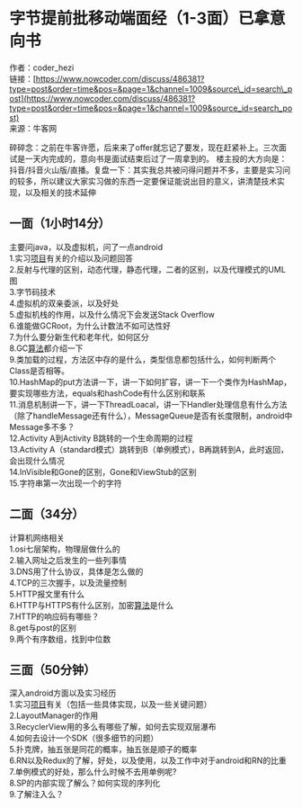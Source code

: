 # 字节提前批移动端面经（1-3面）已拿意向书

作者：coder\_hezi  
链接：[https://www.nowcoder.com/discuss/486381?type=post&order=time&pos=&page=1&channel=1009&source\_id=search\_post](https://www.nowcoder.com/discuss/486381?type=post&order=time&pos=&page=1&channel=1009&source_id=search_post)  
来源：牛客网  
  
碎碎念：之前在牛客许愿，后来来了offer就忘记了要发，现在赶紧补上。三次面试是一天内完成的，意向书是面试结束后过了一周拿到的。 楼主投的大方向是：抖音/抖音火山版/直播。复盘一下：其实我总共被问得问题并不多，主要是实习问的较多，所以建议大家实习做的东西一定要保证能说出目的意义，讲清楚技术实现，以及相关的技术延伸

##  一面（1小时14分）

 主要问java，以及虚拟机，问了一点android  
 1.实习[项目](/jump/super-jump/word?word=%E9%A1%B9%E7%9B%AE)有关的介绍以及问题回答  
 2.反射与代理的区别，动态代理，静态代理，二者的区别，以及代理模式的UML图  
 3.字节码技术  
 4.虚拟机的双亲委派，以及好处  
 5.虚拟机栈的作用，以及什么情况下会发送Stack Overflow  
 6.谁能做GCRoot，为什么计数法不如可达性好  
 7.为什么要分新生代和老年代，如何区分  
 8.GC[算法](/jump/super-jump/word?word=%E7%AE%97%E6%B3%95)都介绍一下  
 9.类加载的过程，方法区中存的是什么，类型信息都包括什么，如何判断两个Class是否相等。  
 10.HashMap的put方法讲一下，讲一下如何扩容，讲一下一个类作为HashMap，要实现哪些方法，equals和hashCode有什么区别和联系  
 11.消息机制讲一下，讲一下ThreadLoacal，讲一下Handler处理信息有什么方法（除了handleMessage还有什么），MessageQueue是否有长度限制，android中Message多不多？  
 12.Activity A到Activity B跳转的一个生命周期的过程  
 13.Activity A（standard模式）跳转到B（单例模式），B再跳转到A，此时返回，会出现什么情况  
 14.InVisible和Gone的区别，Gone和ViewStub的区别  
 15.字符串第一次出现一个的字符  


##  二面（34分）

 计算机网络相关  
 1.osi七层架构，物理层做什么的  
 2.输入网址之后发生的一些列事情  
 3.DNS用了什么协议，具体是怎么做的  
 4.TCP的三次握手，以及流量控制  
 5.HTTP报文里有什么  
 6.HTTP与HTTPS有什么区别，加密[算法](/jump/super-jump/word?word=%E7%AE%97%E6%B3%95)是什么  
 7.HTTP的响应码有哪些？  
 8.get与post的区别  
 9.两个有序数组，找到中位数  


##  三面（50分钟）

 深入android方面以及实习经历  
 1.实习[项目](/jump/super-jump/word?word=%E9%A1%B9%E7%9B%AE)有关（包括一些具体实现，以及一些关键问题）  
 2.LayoutManager的作用  
 3.RecyclerView用的多么有哪些了解，如何去实现双层瀑布  
 4.如何去设计一个SDK（很多细节的问题）  
 5.扑克牌，抽五张是同花的概率，抽五张是顺子的概率  
 6.RN以及Redux的了解，好处，以及使用，以及工作中对于android和RN的比重  
 7.单例模式的好处，那么什么时候不去用单例呢?  
 8.SP的内部实现了解么？如何实现的序列化  
 9.了解注入么？

